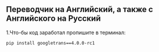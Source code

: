 ## Переводчик на Английский, а также с Английского на Русский

1.Что-бы код заработал пропишите в терминал:
```PyCharm
pip install googletrans==4.0.0-rc1
```
